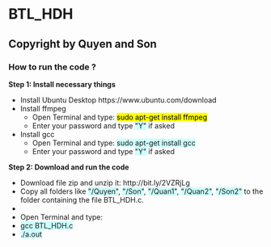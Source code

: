 # BTL_HDH


## Copyright by Quyen and Son
### How to run the code ?
<p><b> Step 1: Install necessary things</b></p>
<ul>
  <li>Install Ubuntu Desktop https://www.ubuntu.com/download</li>
  <li>Install ffmpeg
    <ul>
      <li>Open Terminal and type: <mark>sudo apt-get install ffmpeg</mark></li>
      <li> Enter your password and type <span style="background-color: #CCFFFF">"Y"</span> if asked </li>
    </ul>
  </li>
  <li>Install gcc
    <ul>
      <li>Open Terminal and type: <span style="background-color: #CCFFFF">sudo apt-get install gcc</span></li>
      <li> Enter your password and type <span style="background-color: #CCFFFF">"Y"</span> if asked </li>
    </ul>
  </li>
</ul>
<p><b> Step 2: Download and run the code</b></p>
<ul>
  <li>Download file zip and unzip it: http://bit.ly/2VZRjLg</li>
  <li>Copy all folders like <span style="background-color: #CCFFFF">"/Quyen"</span>, <span style="background-color: #CCFFFF">"/Son"</span>, <span style="background-color: #CCFFFF">"/Quan1"</span>, <span style="background-color: #CCFFFF">"/Quan2"</span>, <span style="background-color: #CCFFFF">"/Son2"</span> to the folder containing the file BTL_HDH.c. <li>
  <li>Open Terminal and type: 
    <li><span style="background-color: #CCFFFF">gcc BTL_HDH.c</span></li>
    <li><span style="background-color: #CCFFFF">./a.out</span></li>
  </li>
</ul>
